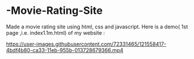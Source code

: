 # -Movie-Rating-Site
Made a movie rating site using html, css and javascript.
Here is a demo( 1st page ,i.e. index1.1m.html) of my website : 



https://user-images.githubusercontent.com/72331465/121558417-4bdf4b80-ca33-11eb-955b-013728679366.mp4

